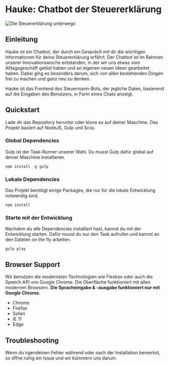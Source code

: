 # Hauke: Chatbot der Steuererklärung

![Die Steuererklärung unterwegs](https://cloud.githubusercontent.com/assets/986401/16515917/204be7ba-3f75-11e6-8420-29de6c0d5be3.jpg)

## Einleitung
Hauke ist ein Chatbot, der durch ein Gespräch mit dir die wichtigen Informationen für deine Steuererklärung erfährt. Der Chatbot ist im Rahmen unserer Innovationswoche entstanden, in der wir uns etwas vom Alltagsgeschäft gelöst haben und an eigenen neuen Ideen gearbeitet haben. Dabei ging es besonders darum, sich von allen bestehenden Dingen frei zu machen und ganz neu zu denken.

Hauke ist das Frontend des Steuermann-Bots, der jegliche Daten, basierend auf die Eingaben des Benutzers, in Form eines Chats anzeigt.

## Quickstart
Lade dir das Repository herunter oder klone es auf deiner Maschine. Das Projekt basiert auf NodeJS, Gulp und Scss.

### Global Dependencies
Gulp ist der Task-Runner unserer Wahl. Du musst Gulp dafür global auf deiner Maschine installieren.

```
npm install -g gulp
```

### Lokale Dependencies
Das Projekt benötigt einige Packages, die nur für die lokale Entwicklung notwendig sind.
```
npm install
```

### Starte mit der Entwicklung
Nachdem du alle Dependencies installiert hast, kannst du mit der Entwicklung starten. Dafür musst du nur den Task aufrufen und kannst an den Dateien on the fly arbeiten.
```
gulp play
```

## Browser Support
Wir benutzen die modernsten Technologien wie Flexbox oder auch die Speech API von Google Chrome. Die Oberfläche funktioniert mit allen modernen Browsern.
**Die Spracheingabe & -ausgabe funktioniert nur mit Google Chrome.**

* Chrome
* Firefox
* Safari
* IE 11
* Edge

## Troubleshooting
Wenn du irgendeinen Fehler während oder nach der Installation bemerkst, so öffne ruhig ein Issue und wir kümmern uns darum.
